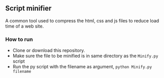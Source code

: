 ## Script minifier 

A common tool used to compress the html, css and js files to reduce load time of a web site.

### How to run
- Clone or download this repository.
- Make sure the file to be minified is in same directory as the `Minify.py` script
- Run the py script with the filename as argument, `python Minify.py filename` 
